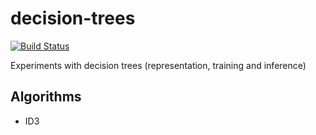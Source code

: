 # decision-trees

[![Build Status](https://travis-ci.org/ocramz/decision-trees.png)](https://travis-ci.org/ocramz/decision-trees)

Experiments with decision trees (representation, training and inference)

## Algorithms

* ID3

